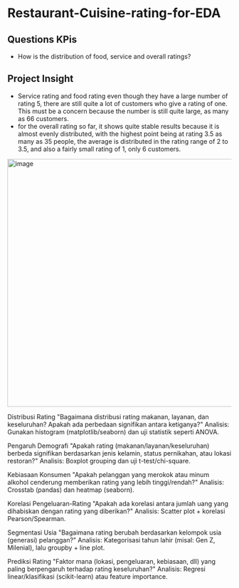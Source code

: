 # Restaurant-Cuisine-rating-for-EDA

## Questions KPis
- How is the distribution of food, service and overall ratings?

## Project Insight
- Service rating and food rating even though they have a large number of rating 5, there are still quite a lot of customers who give a rating of one. This must be a concern because the number is still quite large, as many as 66 customers.
- for the overall rating so far, it shows quite stable results because it is almost evenly distributed, with the highest point being at rating 3.5 as many as 35 people, the average is distributed in the rating range of 2 to 3.5, and also a fairly small rating of 1, only 6 customers.

<img width="557" alt="image" src="https://github.com/user-attachments/assets/45c4c10a-3352-4059-89e5-d1a1d5dff444" />




Distribusi Rating
"Bagaimana distribusi rating makanan, layanan, dan keseluruhan? Apakah ada perbedaan signifikan antara ketiganya?"
Analisis: Gunakan histogram (matplotlib/seaborn) dan uji statistik seperti ANOVA.

Pengaruh Demografi
"Apakah rating (makanan/layanan/keseluruhan) berbeda signifikan berdasarkan jenis kelamin, status pernikahan, atau lokasi restoran?"
Analisis: Boxplot grouping dan uji t-test/chi-square.

Kebiasaan Konsumen
"Apakah pelanggan yang merokok atau minum alkohol cenderung memberikan rating yang lebih tinggi/rendah?"
Analisis: Crosstab (pandas) dan heatmap (seaborn).

Korelasi Pengeluaran-Rating
"Apakah ada korelasi antara jumlah uang yang dihabiskan dengan rating yang diberikan?"
Analisis: Scatter plot + korelasi Pearson/Spearman.

Segmentasi Usia
"Bagaimana rating berubah berdasarkan kelompok usia (generasi) pelanggan?"
Analisis: Kategorisasi tahun lahir (misal: Gen Z, Milenial), lalu groupby + line plot.

Prediksi Rating
"Faktor mana (lokasi, pengeluaran, kebiasaan, dll) yang paling berpengaruh terhadap rating keseluruhan?"
Analisis: Regresi linear/klasifikasi (scikit-learn) atau feature importance.
